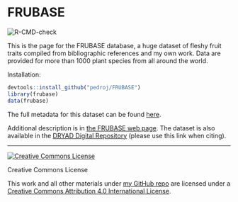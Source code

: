 FRUBASE
======= 

![R-CMD-check](https://github.com/pedroj/FRUBASE/workflows/R-CMD-check/badge.svg)

This is the page for the FRUBASE database, a huge dataset of fleshy fruit traits compiled from bibliographic references and my own work. Data are provided for more than 1000 plant species from all around the world.

Installation:
```r
devtools::install_github("pedroj/FRUBASE")
library(frubase)
data(frubase)

```

The full metadata for this dataset can be found [here](http://pedroj.github.io/FRUBASE/metadata.html).

Additional description is in [the FRUBASE web page](http://pedroj.github.com/FRUBASE/). The dataset is also available in the [DRYAD Digital Repository](http://dx.doi.org/10.5061/dryad.9tb73) (please use this link when citing).

----------------
<a rel="license" href="http://creativecommons.org/licenses/by/4.0/"><img alt="Creative Commons License" style="border-width:0" src="https://i.creativecommons.org/l/by/4.0/88x31.png" /></a>

Creative Commons License  

This work and all other materials under [my GitHub repo](https://github.com/pedroj/) are licensed under a [Creative Commons Attribution 4.0 International License](https://creativecommons.org/licenses/by/4.0/legalcode).
